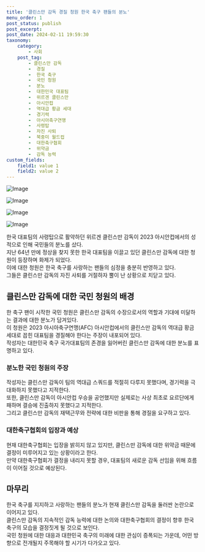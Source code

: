 ```yaml
---
title: '클린스만 감독 경질 청원 한국 축구 팬들의 분노'
menu_order: 1
post_status: publish
post_excerpt: 
post_date: 2024-02-11 19:59:30
taxonomy:
    category:
        - 사회
    post_tag:
        - 클린스만 감독
        -  경질
        -  한국 축구
        -  국민 청원
        -  분노
        -  대한민국 대표팀
        -  위르겐 클린스만
        -  아시안컵
        -  역대급 황금 세대
        -  경기력
        -  아시아축구연맹
        -  사령탑
        -  자진 사퇴
        -  북중미 월드컵
        -  대한축구협회
        -  위약금
        -  감독 능력
custom_fields:
    field1: value 1
    field2: value 2
---
```


![Image](https://imgnews.pstatic.net/image/014/2024/02/10/0005140805_001_20240210170101900.jpg?type=w647)

![Image](https://imgnews.pstatic.net/image/014/2024/02/10/0005140805_002_20240210170101923.jpg?type=w647)

![Image](https://imgnews.pstatic.net/image/014/2024/02/10/0005140805_003_20240210170101946.jpg?type=w647)

![Image](https://imgnews.pstatic.net/image/014/2024/02/10/0005140805_004_20240210170101962.jpg?type=w647)

한국 대표팀의 사령탑으로 활약하던 위르겐 클린스만 감독이 2023 아시안컵에서의 성적으로 인해 국민들의 분노를 샀다.  
지난 64년 만에 정상을 찾지 못한 한국 대표팀을 이끌고 있던 클린스만 감독에 대한 청원이 등장하며 화제가 되었다.  
이에 대한 청원은 한국 축구를 사랑하는 팬들의 심정을 충분히 반영하고 있다.  
그들은 클린스만 감독의 자진 사퇴를 거절하자 뿔이 난 상황으로 치닫고 있다.
## 클린스만 감독에 대한 국민 청원의 배경
한 축구 팬이 시작한 국민 청원은 클린스만 감독의 수장으로서의 역할과 기대에 미달하는 결과에 대한 분노가 담겨있다.  
이 청원은 2023 아시아축구연맹(AFC) 아시안컵에서의 클린스만 감독의 역대급 황금 세대로 꼽힌 대표팀을 경질해야 한다는 주장이 내포되어 있다.  
작성자는 대한민국 축구 국가대표팀의 존경을 잃어버린 클린스만 감독에 대한 분노를 표명하고 있다.
### 분노한 국민 청원의 주장
작성자는 클린스만 감독이 팀의 역대급 스쿼드를 적절히 다루지 못했다며, 경기력을 극대화하지 못했다고 지적한다.  
또한, 클린스만 감독이 아시안컵 우승을 공언했지만 실제로는 사상 최초로 요르단에게 패하며 결승에 진출하지 못했다고 지적한다.  
그리고 클린스만 감독의 재택근무와 전략에 대한 비판을 통해 경질을 요구하고 있다.
### 대한축구협회의 입장과 예상
현재 대한축구협회는 입장을 밝히지 않고 있지만, 클린스만 감독에 대한 위약금 때문에 결정이 미루어지고 있는 상황이라고 한다.  
만약 대한축구협회가 결정을 내리지 못할 경우, 대표팀의 새로운 감독 선임을 위해 흐름이 이어질 것으로 예상된다.
## 마무리
한국 축구를 지지하고 사랑하는 팬들의 분노가 현재 클린스만 감독을 둘러싼 논란으로 이어지고 있다.  
클린스만 감독의 지속적인 감독 능력에 대한 논의와 대한축구협회의 결정이 향후 한국 축구의 모습을 결정짓게 될 것으로 보인다.  
국민 청원에 대한 대응과 대한민국 축구의 미래에 대한 관심이 증폭되는 가운데, 어떤 방향으로 전개될지 주목해야 할 시기가 다가오고 있다.
